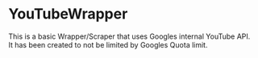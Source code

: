 # YouTubeWrapper
This is a basic Wrapper/Scraper that uses Googles internal YouTube API.<br>
It has been created to not be limited by Googles Quota limit.
